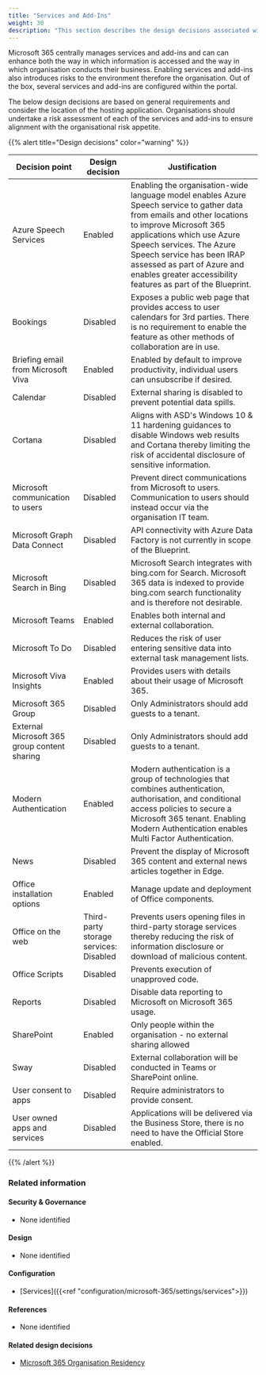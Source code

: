```yaml
---
title: "Services and Add-Ins"
weight: 30
description: "This section describes the design decisions associated with Services and Add-Ins for system(s) built using ASD's Blueprint for Secure Cloud."
---
```


Microsoft 365 centrally manages services and add-ins and can can enhance both the way in which information is accessed and the way in which organisation conducts their business. Enabling services and add-ins also introduces risks to the environment therefore the organisation. Out of the box, several services and add-ins are configured within the portal.

The below design decisions are based on general requirements and consider the location of the hosting application. Organisations should undertake a risk assessment of each of the services and add-ins to ensure alignment with the organisational risk appetite.

{{% alert title="Design decisions" color="warning" %}}

| Decision point                               | Design decision                        | Justification                                                                                                                                                                                                                                                                                                                         |
|----------------------------------------------|----------------------------------------|---------------------------------------------------------------------------------------------------------------------------------------------------------------------------------------------------------------------------------------------------------------------------------------------------------------------------------------|
| Azure Speech Services                        | Enabled                                | Enabling the organisation-wide language model enables Azure Speech service to gather data from emails and other locations to improve Microsoft 365 applications which use Azure Speech services. The Azure Speech service has been IRAP assessed as part of Azure and enables greater accessibility features as part of the Blueprint. |
| Bookings                                     | Disabled                               | Exposes a public web page that provides access to user calendars for 3rd parties. There is no requirement to enable the feature as other methods of collaboration are in use.                                                                                                                                                         |
| Briefing email from Microsoft Viva           | Enabled                                | Enabled by default to improve productivity, individual users can unsubscribe if desired.                                                                                                                                                                                                                                              |
| Calendar                                     | Disabled                               | External sharing is disabled to prevent potential data spills.                                                                                                                                                                                                                                                                        |
| Cortana                                      | Disabled                               | Aligns with ASD's Windows 10 & 11 hardening guidances to disable Windows web results and Cortana thereby limiting the risk of accidental disclosure of sensitive information.                                                                                                                                                          |
| Microsoft communication to users             | Disabled                               | Prevent direct communications from Microsoft to users. Communication to users should instead occur via the organisation IT team.                                                                                                                                                                                                      |
| Microsoft Graph Data Connect                 | Disabled                               | API connectivity with Azure Data Factory is not currently in scope of the Blueprint.                                                                                                                                                                                                                                                  |
| Microsoft Search in Bing                     | Disabled                               | Microsoft Search integrates with bing.com for Search. Microsoft 365 data is indexed to provide bing.com search functionality and is therefore not desirable.                                                                                                                                                                          |
| Microsoft Teams                              | Enabled                                | Enables both internal and external collaboration.                                                                                                                                                                                                                                                                                     |
| Microsoft To Do                              | Disabled                               | Reduces the risk of user entering sensitive data into external task management lists.                                                                                                                                                                                                                                                 |
| Microsoft Viva Insights                      | Enabled                                | Provides users with details about their usage of Microsoft 365.                                                                                                                                                                                                                                                                       |
| Microsoft 365 Group                          | Disabled                               | Only Administrators should add guests to a tenant.                                                                                                                                                                                                                                                                                    |
| External Microsoft 365 group content sharing | Disabled                               | Only Administrators should add guests to a tenant.                                                                                                                                                                                                                                                                                    |
| Modern Authentication                        | Enabled                                | Modern authentication is a group of technologies that combines authentication, authorisation, and conditional access policies to secure a Microsoft 365 tenant. Enabling Modern Authentication enables Multi Factor Authentication.                                                                                                   |
| News                                         | Disabled                               | Prevent the display of Microsoft 365 content and external news articles together in Edge.                                                                                                                                                                                                                                             |
| Office installation options                  | Enabled                                | Manage update and deployment of Office components.                                                                                                                                                                                                                                                                                    |
| Office on the web                            | Third-party storage services: Disabled | Prevents users opening files in third-party storage services thereby reducing the risk of information disclosure or download of malicious content.                                                                                                                                                                                    |
| Office Scripts                               | Disabled                               | Prevents execution of unapproved code.                                                                                                                                                                                                                                                                                                |
| Reports                                      | Disabled                               | Disable data reporting to Microsoft on Microsoft 365 usage.                                                                                                                                                                                                                                                                           |
| SharePoint                                   | Enabled                                | Only people within the organisation - no external sharing allowed                                                                                                                                                                                                                                                                     |
| Sway                                         | Disabled                               | External collaboration will be conducted in Teams or SharePoint online.                                                                                                                                                                                                                                                               |
| User consent to apps                         | Disabled                               | Require administrators to provide consent.                                                                                                                                                                                                                                                                                            |
| User owned apps and services                 | Disabled                               | Applications will be delivered via the Business Store, there is no need to have the Official Store enabled.                                                                                                                                                                                                                           |

{{% /alert %}}

### Related information


#### Security & Governance

* None identified

#### Design

* None identified

#### Configuration

* [Services]({{<ref "configuration/microsoft-365/settings/services">}})

#### References

* None identified

#### Related design decisions

* [Microsoft 365 Organisation Residency](/design/shared-services/microsoft-365/residency)